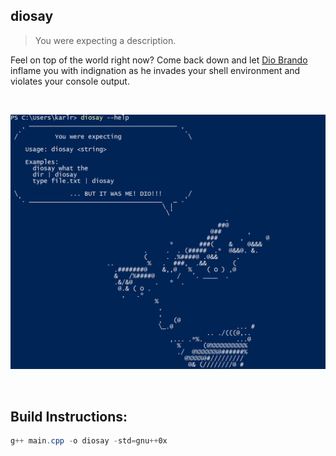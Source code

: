 ## diosay

> You were expecting a description.

Feel on top of the world right now? Come back down and let [Dio Brando]( https://en.wikipedia.org/wiki/Dio_Brando "Dio Brando") inflame you with indignation as he invades your shell environment and violates your console output.

<br />

![Sample](/pic/sample000.png)

<br />

## Build Instructions:

```powershell
g++ main.cpp -o diosay -std=gnu++0x
```

